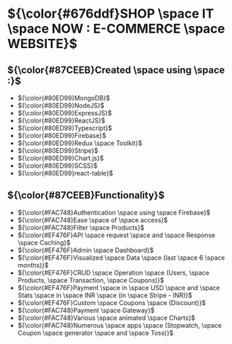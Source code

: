 # ${\color{#676ddf}SHOP \space IT \space NOW : E-COMMERCE \space WEBSITE}$


## ${\color{#87CEEB}Created \space using \space :}$
- ${\color{#80ED99}MongoDB}$
- ${\color{#80ED99}NodeJS}$
- ${\color{#80ED99}ExpressJS}$
- ${\color{#80ED99}ReactJS}$
- ${\color{#80ED99}Typescript}$
- ${\color{#80ED99}Firebase}$
- ${\color{#80ED99}Redux \space Toolkit}$
- ${\color{#80ED99}Stripe}$
- ${\color{#80ED99}Chart.js}$
- ${\color{#80ED99}SCSS}$
- ${\color{#80ED99}react-table}$

## ${\color{#87CEEB}Functionality}$
- ${\color{#FAC748}Authentication \space using \space Firebase}$
- ${\color{#FAC748}Ease \space of \space access}$
- ${\color{#FAC748}Filter \space Products}$
- ${\color{#EF476F}API \space request \space and \space Response \space Caching}$
- ${\color{#EF476F}Admin \space Dashboard}$
- ${\color{#EF476F}Visualized \space Data \space (last \space 6 \space months)}$
- ${\color{#EF476F}CRUD \space Operation \space (Users, \space Products, \space Transaction, \space Coupons)}$
- ${\color{#EF476F}Payment \space in \space USD \space and \space Stats \space in \space INR \space (in \space Stripe - INR)}$
- ${\color{#EF476F}Custom \space Coupons \space (Discount)}$
- ${\color{#FAC748}Payment \space Gateway}$
- ${\color{#FAC748}Various \space animated \space Charts}$
- ${\color{#FAC748}Numerous \space apps \space (Stopwatch, \space Coupon \space generator \space and \space Toss)}$
